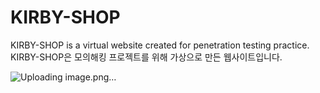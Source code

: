 # KIRBY-SHOP
KIRBY-SHOP is a virtual website created for penetration testing practice.   
KIRBY-SHOP은 모의해킹 프로젝트를 위해 가상으로 만든 웹사이트입니다.

![Uploading image.png…]()
